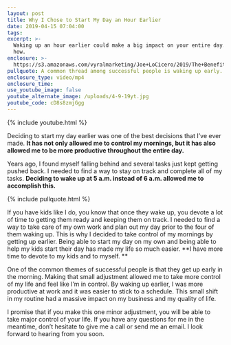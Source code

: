 ```yaml
---
layout: post
title: Why I Chose to Start My Day an Hour Earlier
date: 2019-04-15 07:04:00
tags:
excerpt: >-
  Waking up an hour earlier could make a big impact on your entire day. Here’s
  how.
enclosure: >-
  https://s3.amazonaws.com/vyralmarketing/Joe+LoCicero/2019/The+Benefits+Of+Waking+Up+Early.mp4
pullquote: A common thread among successful people is waking up early.
enclosure_type: video/mp4
enclosure_time:
use_youtube_image: false
youtube_alternate_image: /uploads/4-9-19yt.jpg
youtube_code: cD8s8zmjGgg
---
```


{% include youtube.html %}

Deciding to start my day earlier was one of the best decisions that I’ve ever made. **It has not only allowed me to control my mornings, but it has also allowed me to be more productive throughout the entire day.**

Years ago, I found myself falling behind and several tasks just kept getting pushed back. I needed to find a way to stay on track and complete all of my tasks. **Deciding to wake up at 5 a.m. instead of 6 a.m. allowed me to accomplish this.**

{% include pullquote.html %}

If you have kids like I do, you know that once they wake up, you devote a lot of time to getting them ready and keeping them on track. I needed to find a way to take care of my own work and plan out my day prior to the four of them waking up. This is why I decided to take control of my mornings by getting up earlier. Being able to start my day on my own and being able to help my kids start their day has made my life so much easier. **I have more time to devote to my kids and to myself. **

One of the common themes of successful people is that they get up early in the morning. Making that small adjustment allowed me to take more control of my life and feel like I’m in control. By waking up earlier, I was more productive at work and it was easier to stick to a schedule. This small shift in my routine had a massive impact on my business and my quality of life.

I promise that if you make this one minor adjustment, you will be able to take major control of your life. If you have any questions for me in the meantime, don’t hesitate to give me a call or send me an email. I look forward to hearing from you soon.
